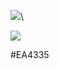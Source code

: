 <a href="버튼을 눌렀을 때 이동할 링크" target="_blank"><img src="https://img.shields.io/badge/뱃지레이블-배경색?style=뱃지모양&logo=로고&logoColor=로고색상"/></a>\


<img src="https://img.shields.io/badge/Android-3DDC84?style=flat-square&logo=Android&logoColor=white"/>

#EA4335
